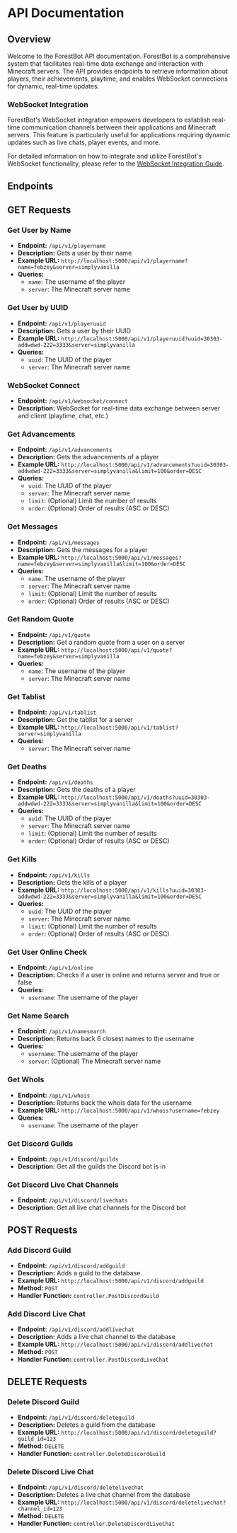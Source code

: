 # API Documentation

## Overview

Welcome to the ForestBot API documentation. ForestBot is a comprehensive system that facilitates real-time data exchange and interaction with Minecraft servers. The API provides endpoints to retrieve information about players, their achievements, playtime, and enables WebSocket connections for dynamic, real-time updates.

### WebSocket Integration

ForestBot's WebSocket integration empowers developers to establish real-time communication channels between their applications and Minecraft servers. This feature is particularly useful for applications requiring dynamic updates such as live chats, player events, and more.

For detailed information on how to integrate and utilize ForestBot's WebSocket functionality, please refer to the [WebSocket Integration Guide](/controllers/websocket.md).
## Endpoints


## GET Requests

### Get User by Name
- **Endpoint:** `/api/v1/playername`
- **Description:** Gets a user by their name
- **Example URL:** `http://localhost:5000/api/v1/playername?name=febzey&server=simplyvanilla`
- **Queries:** 
  - `name`: The username of the player
  - `server`: The Minecraft server name

### Get User by UUID
- **Endpoint:** `/api/v1/playeruuid`
- **Description:** Gets a user by their UUID
- **Example URL:** `http://localhost:5000/api/v1/playeruuid?uuid=30303-addwdwd-222=3333&server=simplyvanilla`
- **Queries:** 
  - `uuid`: The UUID of the player
  - `server`: The Minecraft server name

### WebSocket Connect
- **Endpoint:** `/api/v1/websocket/connect`
- **Description:** WebSocket for real-time data exchange between server and client (playtime, chat, etc.)

### Get Advancements
- **Endpoint:** `/api/v1/advancements`
- **Description:** Gets the advancements of a player
- **Example URL:** `http://localhost:5000/api/v1/advancements?uuid=30303-addwdwd-222=3333&server=simplyvanilla&limit=100&order=DESC`
- **Queries:** 
  - `uuid`: The UUID of the player
  - `server`: The Minecraft server name
  - `limit`: (Optional) Limit the number of results
  - `order`: (Optional) Order of results (ASC or DESC)

### Get Messages
- **Endpoint:** `/api/v1/messages`
- **Description:** Gets the messages for a player
- **Example URL:** `http://localhost:5000/api/v1/messages?name=febzey&server=simplyvanilla&limit=100&order=DESC`
- **Queries:** 
  - `name`: The username of the player
  - `server`: The Minecraft server name
  - `limit`: (Optional) Limit the number of results
  - `order`: (Optional) Order of results (ASC or DESC)

### Get Random Quote
- **Endpoint:** `/api/v1/quote`
- **Description:** Get a random quote from a user on a server
- **Example URL:** `http://localhost:5000/api/v1/quote?name=febzey&server=simplyvanilla`
- **Queries:** 
  - `name`: The username of the player
  - `server`: The Minecraft server name

### Get Tablist
- **Endpoint:** `/api/v1/tablist`
- **Description:** Get the tablist for a server
- **Example URL:** `http://localhost:5000/api/v1/tablist?server=simplyvanilla`
- **Queries:** 
  - `server`: The Minecraft server name

### Get Deaths
- **Endpoint:** `/api/v1/deaths`
- **Description:** Gets the deaths of a player
- **Example URL:** `http://localhost:5000/api/v1/deaths?uuid=30303-addwdwd-222=3333&server=simplyvanilla&limit=100&order=DESC`
- **Queries:** 
  - `uuid`: The UUID of the player
  - `server`: The Minecraft server name
  - `limit`: (Optional) Limit the number of results
  - `order`: (Optional) Order of results (ASC or DESC)

### Get Kills
- **Endpoint:** `/api/v1/kills`
- **Description:** Gets the kills of a player
- **Example URL:** `http://localhost:5000/api/v1/kills?uuid=30303-addwdwd-222=3333&server=simplyvanilla&limit=100&order=DESC`
- **Queries:** 
  - `uuid`: The UUID of the player
  - `server`: The Minecraft server name
  - `limit`: (Optional) Limit the number of results
  - `order`: (Optional) Order of results (ASC or DESC)

### Get User Online Check
- **Endpoint:** `/api/v1/online`
- **Description:** Checks if a user is online and returns server and true or false
- **Queries:** 
  - `username`: The username of the player

### Get Name Search
- **Endpoint:** `/api/v1/namesearch`
- **Description:** Returns back 6 closest names to the username
- **Queries:** 
  - `username`: The username of the player
  - `server`: (Optional) The Minecraft server name

### Get WhoIs
- **Endpoint:** `/api/v1/whois`
- **Description:** Returns back the whois data for the username
- **Example URL:** `http://localhost:5000/api/v1/whois?username=febzey`
- **Queries:** 
  - `username`: The username of the player

### Get Discord Guilds
- **Endpoint:** `/api/v1/discord/guilds`
- **Description:** Get all the guilds the Discord bot is in

### Get Discord Live Chat Channels
- **Endpoint:** `/api/v1/discord/livechats`
- **Description:** Get all live chat channels for the Discord bot


## POST Requests

### Add Discord Guild
- **Endpoint:** `/api/v1/discord/addguild`
- **Description:** Adds a guild to the database
- **Example URL:** `http://localhost:5000/api/v1/discord/addguild`
- **Method:** `POST`
- **Handler Function:** `controller.PostDiscordGuild`

### Add Discord Live Chat
- **Endpoint:** `/api/v1/discord/addlivechat`
- **Description:** Adds a live chat channel to the database
- **Example URL:** `http://localhost:5000/api/v1/discord/addlivechat`
- **Method:** `POST`
- **Handler Function:** `controller.PostDiscordLiveChat`

## DELETE Requests

### Delete Discord Guild
- **Endpoint:** `/api/v1/discord/deleteguild`
- **Description:** Deletes a guild from the database
- **Example URL:** `http://localhost:5000/api/v1/discord/deleteguild?guild_id=123`
- **Method:** `DELETE`
- **Handler Function:** `controller.DeleteDiscordGuild`

### Delete Discord Live Chat
- **Endpoint:** `/api/v1/discord/deletelivechat`
- **Description:** Deletes a live chat channel from the database
- **Example URL:** `http://localhost:5000/api/v1/discord/deletelivechat?channel_id=123`
- **Method:** `DELETE`
- **Handler Function:** `controller.DeleteDiscordLiveChat`
